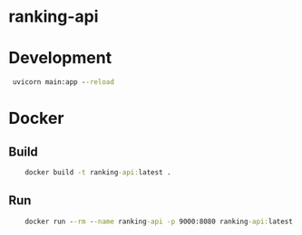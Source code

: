 # ranking-api

# Development
```cmd
 uvicorn main:app --reload
```


# Docker
## Build 

```cmd
    docker build -t ranking-api:latest .
```


## Run 

```cmd
    docker run --rm --name ranking-api -p 9000:8080 ranking-api:latest
```
